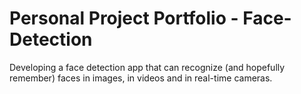 # Personal Project Portfolio - Face-Detection
Developing a face detection app that can recognize (and hopefully remember) faces in images, in videos and in real-time cameras.
